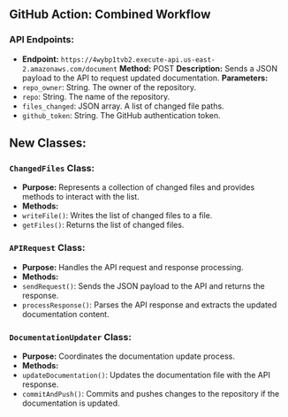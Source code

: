 ## GitHub Action: Combined Workflow

### API Endpoints:
- **Endpoint:** `https://4wybp1tvb2.execute-api.us-east-2.amazonaws.com/document`
 **Method:** POST
 **Description:** Sends a JSON payload to the API to request updated documentation.
 **Parameters:**
 - `repo_owner`: String. The owner of the repository.
 - `repo`: String. The name of the repository.
 - `files_changed`: JSON array. A list of changed file paths.
 - `github_token`: String. The GitHub authentication token.

## New Classes:

### `ChangedFiles` Class:
- **Purpose:** Represents a collection of changed files and provides methods to interact with the list.
- **Methods:**
 - `writeFile()`: Writes the list of changed files to a file.
 - `getFiles()`: Returns the list of changed files.

### `APIRequest` Class:
- **Purpose:** Handles the API request and response processing.
- **Methods:**
 - `sendRequest()`: Sends the JSON payload to the API and returns the response.
 - `processResponse()`: Parses the API response and extracts the updated documentation content.

### `DocumentationUpdater` Class:
- **Purpose:** Coordinates the documentation update process.
- **Methods:**
 - `updateDocumentation()`: Updates the documentation file with the API response.
 - `commitAndPush()`: Commits and pushes changes to the repository if the documentation is updated.
